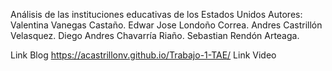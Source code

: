 Análisis de las instituciones educativas de los Estados Unidos
Autores:
Valentina Vanegas Castaño.
Edwar Jose Londoño Correa.
Andres Castrillón Velasquez.
Diego Andres Chavarría Riaño.
Sebastian Rendón Arteaga.

Link Blog https://acastrillonv.github.io/Trabajo-1-TAE/
Link Video 
